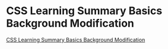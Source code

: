 # CSS Learning Summary Basics Background Modification
[CSS Learning Summary Basics Background Modification](https://aiwithcloud.com/2022/09/15/css_learning_summary_basics_background_modification/)